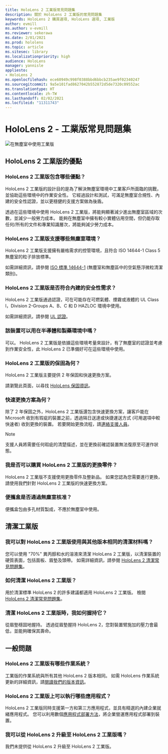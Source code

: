 ```yaml
---
title: HoloLens 2 工業版常見問題集
description: 關於 HoloLens 2 工業版的常見問題集
keywords: HoloLens 2 購買選項, HoloLens 選項, 工業版
author: evmill
ms.author: v-evmill
ms.reviewer: sekerawa
ms.date: 2/01/2021
ms.prod: hololens
ms.topic: article
ms.sitesec: library
ms.localizationpriority: high
audience: HoloLens
manager: yannisle
appliesto:
- HoloLens 2
ms.openlocfilehash: ece60949c998f0388bbd6bbcb235ae9f02340247
ms.sourcegitcommit: 9a5e101fad8627042b552872d5de7320c09552ac
ms.translationtype: HT
ms.contentlocale: zh-TW
ms.lasthandoff: 02/02/2021
ms.locfileid: "11311743"
---
```

# HoloLens 2 - 工業版常見問題集

![在無塵室中使用工業版](./images/industrial-sku-with-remote-assist.png)

## HoloLens 2 工業版的優點

### HoloLens 2 工業版包含哪些優點？

HoloLens 2 工業版的設計目的是為了解決無塵室環境中工業客戶所面臨的挑戰，並協助這些環境中的作業安全性。 它經過設計和測試，可滿足無塵室合規性、內建的安全性認證，並以更穩健的支援方案做為後盾。

透過在這些環境中使用 HoloLens 2 工業版，將能夠顯著減少進出無塵室區域的次數，並減少一般勞力成本。 能夠在無塵室中擁有較小實體佔用空間，但仍能存取任何/所有的文件和專業知識層次，將能夠減少勞力成本。

### HoloLens 2 工業版支援哪些無塵室環境？

HoloLens 2 工業版支援擁有嚴格需求的控管環境，且符合 ISO 14644-1 Class 5 無塵室的粒子排放標準。

如需詳細資訊，請參閱 [ISO 標準 14644-1](https://www.iso.org/standard/53394.html) (無塵室和無塵區中的空氣懸浮微粒清潔類別)。

### HoloLens 2 工業版是否符合內建的安全性需求？

HoloLens 2 工業版通過認證，可在可能存在可燃氣體、煙霧或液體的 UL Class I，Division 2-Groups A、B、C 和 D HAZLOC 環境中使用。

如需詳細資訊，請參閱 [UL 認證](https://www.ul.com/services/ul-and-c-ul-hazardous-areas-certification-north-america?csrf-token=CIwNZNlR4XbisJF39I8yWnWX9wX4WFoz&amp;Search=UL+Class+I%2C+Dev+2+&amp;search-submit=Search)。

### 該裝置可以用在半導體和製藥環境中嗎？

可以。 HoloLens 2 工業版是依據這些環境考量來設計，有了無塵室的認證並考慮到作業安全性，此 HoloLens 2 已準備好可在這些環境中使用。

### HoloLens 2 工業版的保固為何？

HoloLens 2 工業版主要提供 2 年保固和快速更換方案。

請瀏覽此頁面，以尋找 [HoloLens 保固資訊](https://support.microsoft.com/warranty)。

### 快速更換方案為何？

除了 2 年保固之外，HoloLens 2 工業版還包含快速更換方案，讓客戶能在 Microsoft 收到有瑕疵的裝置之前，透過隔日送達或快捷運送方式 (可用選項中較快速者) 收到更換的裝置。 若要開始更換流程，請[連絡支援人員](https://aka.ms/hololenssupport)。

> [!NOTE]
> 支援人員將需要任何瑕疵的清楚描述，並在更換前確認裝置無法復原至可運作狀態。

### 我是否可以購買 HoloLens 2 工業版的更換零件？

HoloLens 2 工業版不支援使用更換零件及整新品。 如果您認為您需要進行更換，請使用我們針對 HoloLens 2 工業版的快速更換方案。

### 便攜盒是否通過無塵室核准？

便攜盒包由多孔材質製成，不應於無塵室中使用。

## 清潔工業版

### 我可以對 HoloLens 2 工業版使用與其他版本相同的清潔材料嗎？

您可以使用 &quot;70%&quot; 異丙醇和水的溶液來清潔 HoloLens 2 工業版，以清潔裝置的硬質表面，包括面板、眉墊及頭帶。 如需詳細資訊，請參閱 [HoloLens 2 清潔常見問題集](https://docs.microsoft.com/hololens/hololens2-maintenance)。

### 如何清潔 HoloLens 2 工業版？

用於清潔標準 HoloLens 2 的許多建議都適用 HoloLens 2 工業版。 檢閱 [HoloLens 2 清潔常見問題集](https://docs.microsoft.com/hololens/hololens2-maintenance)。

### 清潔 HoloLens 2 工業版時，我如何握持它？

從眉墊穩固地握持。 透過從眉墊握持 HoloLens 2，您對裝置臂施加的壓力會最低，並能夠確保其壽命。

## 一般問題

### HoloLens 2 工業版有哪些作業系統？

工業版的作業系統與所有其他 HoloLens 2 版本相同。 如需 HoloLens 作業系統更新的詳細資訊，請[閱讀我們的版本資訊](hololens-release-notes.md)。

### HoloLens 2 工業版上可以執行哪些應用程式？

HoloLens 2 工業版同時支援第一方和第三方應用程式，並具有精選的內建企業就緒應用程式。 您可以利用數個[應用程式部署方法](https://docs.microsoft.com/hololens/app-deploy-overview)，將企業營運應用程式部署到裝置。

### 我可以從 HoloLens 2 升級至 HoloLens 2 工業版嗎？

我們未提供從 HoloLens 2 升級至 HoloLens 2 工業版。
